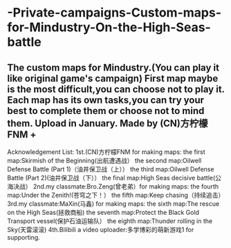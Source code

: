 # -Private-campaigns-Custom-maps-for-Mindustry-On-the-High-Seas-battle
The custom maps for Mindustry.(You can play it like original game's campaign)
First map maybe is the most difficult,you can choose not to play it.
Each map has its own tasks,you can try your best to complete them or choose not to mind them.
Upload in January.
Made by (CN)方柠檬FNM
+
-
Acknowledgement List:
1st.(CN)方柠檬FNM for making maps:
the first map:Skirmish of the Beginning(出航遭遇战）
the second map:Oilwell Defense Battle (Part 1)（油井保卫战（上））
the third map:Oilwell Defense Battle (Part 2)(油井保卫战（下））
the final map:High Seas decisive battle(公海决战）
2nd.my classmate:Bro.Zeng(曾老弟）for making maps:
the fourth map:Under the Zenith!(苍穹之下！）
the fifth map:Keep chasing（持续追击）
3rd.my classmate:MaXin(马鑫) for making maps:
the sixth map:The rescue on the High Seas(拯救商船)
the seventh map:Protect the Black Gold Transport vessel(保护石油运输队）
the eighth map:Thunder rolling in the Sky(天雷滚滚)
4th.Bilibili a video uploader:多学博彩的萌新游戏1 for supporting.
